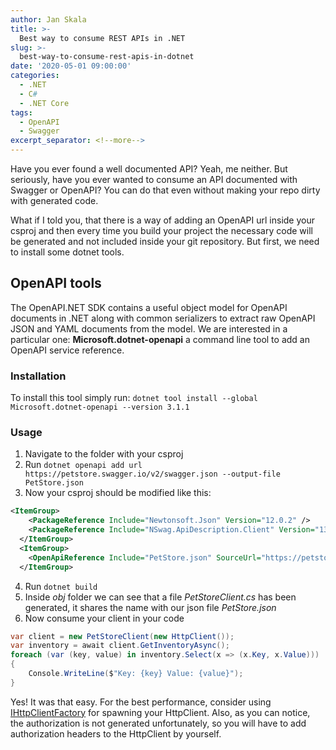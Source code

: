 ```yaml
---
author: Jan Skala
title: >-
  Best way to consume REST APIs in .NET
slug: >-
  best-way-to-consume-rest-apis-in-dotnet
date: '2020-05-01 09:00:00'
categories:
  - .NET
  - C#
  - .NET Core
tags:
  - OpenAPI
  - Swagger
excerpt_separator: <!--more-->
---
```

Have you ever found a well documented API? Yeah, me neither. But seriously, have you ever wanted to consume an API documented with Swagger or OpenAPI? You can do that even without making your repo dirty with generated code.
<!--more-->

What if I told you, that there is a way of adding an OpenAPI url inside your csproj and then every time you build your project the necessary code will be generated and not included inside your git repository. But first, we need to install some dotnet tools.

## OpenAPI tools
The OpenAPI.NET SDK contains a useful object model for OpenAPI documents in .NET along with common serializers to extract raw OpenAPI JSON and YAML documents from the model. We are interested in a particular one: 
**Microsoft.dotnet-openapi** a command line tool to add an OpenAPI service reference.
### Installation
To install this tool simply run:
`dotnet tool install --global Microsoft.dotnet-openapi --version 3.1.1`
### Usage
1. Navigate to the folder with your csproj
2. Run `dotnet openapi add url https://petstore.swagger.io/v2/swagger.json --output-file PetStore.json`
3. Now your csproj should be modified like this:

```xml
<ItemGroup>
    <PackageReference Include="Newtonsoft.Json" Version="12.0.2" />
    <PackageReference Include="NSwag.ApiDescription.Client" Version="13.0.5" />
  </ItemGroup>
  <ItemGroup>
    <OpenApiReference Include="PetStore.json" SourceUrl="https://petstore.swagger.io/v2/swagger.json" />
  </ItemGroup>
```

4. Run `dotnet build`
5. Inside *obj* folder we can see that a file *PetStoreClient.cs* has been generated, it shares the name with our json file *PetStore.json*
6. Now consume your client in your code

```csharp
var client = new PetStoreClient(new HttpClient());
var inventory = await client.GetInventoryAsync();
foreach (var (key, value) in inventory.Select(x => (x.Key, x.Value)))
{
    Console.WriteLine($"Key: {key} Value: {value}");
}
```

Yes! It was that easy. For the best performance, consider using [IHttpClientFactory](https://docs.microsoft.com/en-us/dotnet/api/system.net.http.ihttpclientfactory?view=dotnet-plat-ext-3.1) for spawning your HttpClient. Also, as you can notice, the authorization is not generated unfortunately, so you will have to add authorization headers to the HttpClient by yourself.
